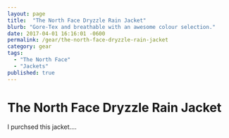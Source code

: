 ```yaml
---
layout: page
title:  "The North Face Dryzzle Rain Jacket"
blurb: "Gore-Tex and breathable with an awesome colour selection."
date: 2017-04-01 16:16:01 -0600
permalink: /gear/the-north-face-dryzzle-rain-jacket
category: gear
tags:
  - "The North Face"
  - "Jackets"
published: true
---
```


# The North Face Dryzzle Rain Jacket

I purchsed this jacket....
